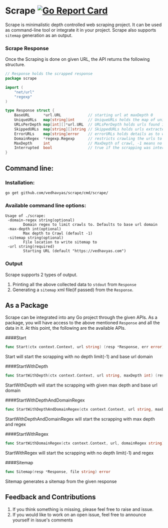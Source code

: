 # Scrape [![Go Report Card](https://goreportcard.com/badge/github.com/vedhavyas/scrape)](https://goreportcard.com/report/github.com/vedhavyas/scrape)
Scrape is minimalistic depth controlled web scraping project. It can be used as command-line tool or integrate it in your project.
Scrape also supports `sitemap` generation as an output.

### Scrape Response
Once the Scraping is done on given URL, the API returns the following structure.
```go
// Response holds the scrapped response
package scrape

import (
	"net/url"
	"regexp"
)

type Response struct {
	BaseURL      *url.URL            // starting url at maxDepth 0
	UniqueURLs   map[string]int      // UniqueURLs holds the map of unique urls we crawled and times each url is repeated
	URLsPerDepth map[int][]*url.URL  // URLsPerDepth holds urls found in each depth
	SkippedURLs  map[string][]string // SkippedURLs holds urls extracted from source urls but failed domainRegex (if given) and are invalid.
	ErrorURLs    map[string]error    // errorURLs holds details as to why reason the url was not crawled
	DomainRegex  *regexp.Regexp      // restricts crawling the urls to given domain
	MaxDepth     int                 // MaxDepth of crawl, -1 means no limit for maxDepth
	Interrupted  bool                // true if the scrapping was interrupted
}

```

## Command line: 
### Installation:
`go get github.com/vedhavyas/scrape/cmd/scrape/`

### Available command line options:
```
Usage of ./scrape:
 -domain-regex string(optional)
        Domain regex to limit crawls to. Defaults to base url domain
 -max-depth int(optional)
        Max depth to Crawl (default -1)
 -sitemap string(optional)
        File location to write sitemap to
 -url string(required)
        Starting URL (default "https://vedhavyas.com")
```

### Output
Scrape supports 2 types of output.
1. Printing all the above collected data to `stdout` from `Response`
2. Generating a `sitemap` xml file(if passed) from the `Response`.


## As a Package
Scrape can be integrated into any Go project through the given APIs.
As a package, you will have access to the above mentioned `Response` and all the data in it.
At this point, the following are the available APIs.

####Start
```go
func Start(ctx context.Context, url string) (resp *Response, err error)
```
Start will start the scrapping with no depth limit(-1) and base url domain

####StartWithDepth
```go
func StartWithDepth(ctx context.Context, url string, maxDepth int) (resp *Response, err error)
```
StartWithDepth will start the scrapping with given max depth and base url domain

####StartWithDepthAndDomainRegex
```go
func StartWithDepthAndDomainRegex(ctx context.Context, url string, maxDepth int, domainRegex string) (resp *Response, err error) 
```
StartWithDepthAndDomainRegex will start the scrapping with max depth and regex

####StartWithRegex
```go
func StartWithDomainRegex(ctx context.Context, url, domainRegex string) (resp *Response, err error)
```
StartWithRegex will start the scrapping with no depth limit(-1) and regex

####Sitemap

```go
func Sitemap(resp *Response, file string) error 
```
Sitemap generates a sitemap from the given response

## Feedback and Contributions
1. If you think something is missing, please feel free to raise and issue.
2. If you would like to work on an open issue, feel free to announce yourself in issue's comments




